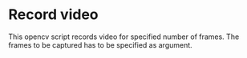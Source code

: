 # Record video
This opencv script records video for specified number of frames. The frames to be captured has to be specified as argument.

